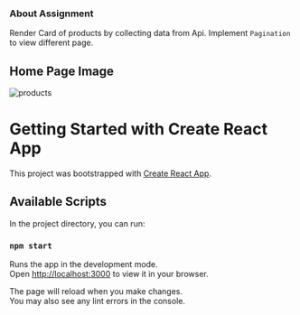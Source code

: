 ### About Assignment

Render Card of products by collecting data from Api.
Implement `Pagination` to view different page.

## Home Page Image
![products](https://user-images.githubusercontent.com/95141040/188738470-4bbda6fe-03a5-4b1f-a425-df9dc2723e7b.png)


# Getting Started with Create React App

This project was bootstrapped with [Create React App](https://github.com/facebook/create-react-app).

## Available Scripts

In the project directory, you can run:

### `npm start`

Runs the app in the development mode.\
Open [http://localhost:3000](http://localhost:3000) to view it in your browser.

The page will reload when you make changes.\
You may also see any lint errors in the console.

